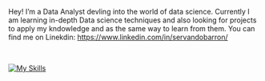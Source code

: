 Hey! I’m a Data Analyst devling into the world of data science. Currently I am learning in-depth Data science techniques and also looking for projects to apply my kndowledge and as the same way to learn from them. You can find me on Linekdin: https://www.linkedin.com/in/servandobarron/

<br>

[![My Skills](https://skillicons.dev/icons?i=python,postgres,vscode)](https://skillicons.dev)
      

<!---
ServandoBa/ServandoBa is a ✨ special ✨ repository because its `README.md` (this file) appears on your GitHub profile.
You can click the Preview link to take a look at your changes.
--->
